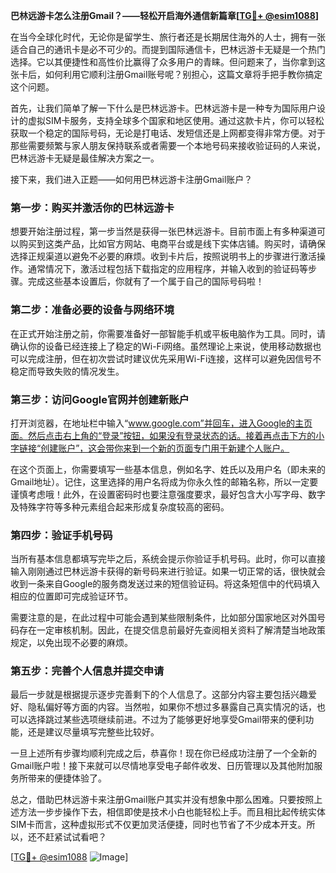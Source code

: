 **巴林远游卡怎么注册Gmail？——轻松开启海外通信新篇章[[TG💪+ @esim1088](https://t.me/s/esim1088)]**

在当今全球化时代，无论你是留学生、旅行者还是长期居住海外的人士，拥有一张适合自己的通讯卡是必不可少的。而提到国际通信卡，巴林远游卡无疑是一个热门选择。它以其便捷性和高性价比赢得了众多用户的青睐。但问题来了，当你拿到这张卡后，如何利用它顺利注册Gmail账号呢？别担心，这篇文章将手把手教你搞定这个问题。

首先，让我们简单了解一下什么是巴林远游卡。巴林远游卡是一种专为国际用户设计的虚拟SIM卡服务，支持全球多个国家和地区使用。通过这款卡片，你可以轻松获取一个稳定的国际号码，无论是打电话、发短信还是上网都变得非常方便。对于那些需要频繁与家人朋友保持联系或者需要一个本地号码来接收验证码的人来说，巴林远游卡无疑是最佳解决方案之一。

接下来，我们进入正题——如何用巴林远游卡注册Gmail账户？

### 第一步：购买并激活你的巴林远游卡

想要开始注册过程，第一步当然是获得一张巴林远游卡。目前市面上有多种渠道可以购买到这类产品，比如官方网站、电商平台或是线下实体店铺。购买时，请确保选择正规渠道以避免不必要的麻烦。收到卡片后，按照说明书上的步骤进行激活操作。通常情况下，激活过程包括下载指定的应用程序，并输入收到的验证码等步骤。完成这些基本设置后，你就有了一个属于自己的国际号码啦！

### 第二步：准备必要的设备与网络环境

在正式开始注册之前，你需要准备好一部智能手机或平板电脑作为工具。同时，请确认你的设备已经连接上了稳定的Wi-Fi网络。虽然理论上来说，使用移动数据也可以完成注册，但在初次尝试时建议优先采用Wi-Fi连接，这样可以避免因信号不稳定而导致失败的情况发生。

### 第三步：访问Google官网并创建新账户

打开浏览器，在地址栏中输入“www.google.com”并回车，进入Google的主页面。然后点击右上角的“登录”按钮，如果没有登录状态的话。接着再点击下方的小字链接“创建账户”，这会带你来到一个新的页面专门用于新建个人账户。

在这个页面上，你需要填写一些基本信息，例如名字、姓氏以及用户名（即未来的Gmail地址）。记住，这里选择的用户名将成为你永久性的邮箱名称，所以一定要谨慎考虑哦！此外，在设置密码时也要注意强度要求，最好包含大小写字母、数字及特殊字符等多种元素组合起来形成复杂度较高的密码。

### 第四步：验证手机号码

当所有基本信息都填写完毕之后，系统会提示你验证手机号码。此时，你可以直接输入刚刚通过巴林远游卡获得的新号码来进行验证。如果一切正常的话，很快就会收到一条来自Google的服务商发送过来的短信验证码。将这条短信中的代码填入相应的位置即可完成验证环节。

需要注意的是，在此过程中可能会遇到某些限制条件，比如部分国家地区对外国号码存在一定审核机制。因此，在提交信息前最好先查阅相关资料了解清楚当地政策规定，以免出现不必要的麻烦。

### 第五步：完善个人信息并提交申请

最后一步就是根据提示逐步完善剩下的个人信息了。这部分内容主要包括兴趣爱好、隐私偏好等方面的内容。当然啦，如果你不想过多暴露自己真实情况的话，也可以选择跳过某些选项继续前进。不过为了能够更好地享受Gmail带来的便利功能，还是建议尽量填写完整些比较好。

一旦上述所有步骤均顺利完成之后，恭喜你！现在你已经成功注册了一个全新的Gmail账户啦！接下来就可以尽情地享受电子邮件收发、日历管理以及其他附加服务所带来的便捷体验了。

总之，借助巴林远游卡来注册Gmail账户其实并没有想象中那么困难。只要按照上述方法一步步操作下去，相信即使是技术小白也能轻松上手。而且相比起传统实体SIM卡而言，这种虚拟形式不仅更加灵活便捷，同时也节省了不少成本开支。所以，还不赶紧试试看吧？

[[TG💪+ @esim1088](https://t.me/s/esim1088) ![Image](https://i.postimg.cc/4NQfJmqS/Snipaste-2025-05-13-00-14-12.png)]